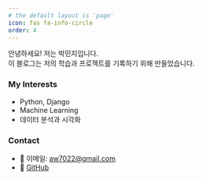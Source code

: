 ```yaml
---
# the default layout is 'page'
icon: fas fa-info-circle
order: 4
---
```


안녕하세요! 저는 박민지입니다.  
이 블로그는 저의 학습과 프로젝트를 기록하기 위해 만들었습니다.

### My Interests
- Python, Django
- Machine Learning
- 데이터 분석과 시각화

### Contact
- 📧 이메일: aw7022@gmail.com  
- 🐙 [GitHub](https://github.com/Mminzy22)
